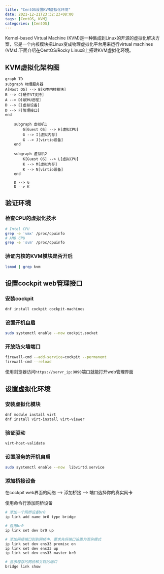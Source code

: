 ```yaml
---
title: "CentOS设置KVM虚拟化环境"
date: 2021-12-21T23:32:23+08:00
tags: [CentOS, KVM]
categories: [CentOS]
---
```


Kernel-based Virtual Machine (KVM)是一种集成到Linux的开源的虚拟化解决方案，它是一个内核模块把Linux变成物理虚拟化平台用来运行virtual machines (VMs).下面介绍在CentOS/Rocky Linux8上搭建KVM虚拟化环境。

<!--more-->

## KVM虚拟化架构图

```mermaid
graph TD
subgraph 物理服务器
A[Host OS] --> B[KVM内核模块]
B --> C[硬件VT支持]
A --> D[QEMU进程]
D --> E[虚拟设备]
D --> F[管理接口]
end

    subgraph 虚拟机1
        G[Guest OS] --> H[虚拟CPU]
        G --> I[虚拟内存]
        G --> J[virtio设备]
    end

    subgraph 虚拟机2
        K[Guest OS] --> L[虚拟CPU]
        K --> M[虚拟内存]
        K --> N[virtio设备]
    end

    D --> G
    D --> K
```

## 验证环境

### 检查CPU的虚拟化技术

```bash
# Intel CPU
grep -e 'vmx' /proc/cpuinfo
# AMD CPU
grep -e 'svm' /proc/cpuinfo
```

### 验证内核的KVM模块是否开启

```bash
lsmod | grep kvm
```

## 设置cockpit web管理接口

### 安装cockpit

```bash
dnf install cockpit cockpit-machines
```

### 设置开机自启

```bash
sudo systemctl enable --now cockpit.socket
```

### 开放防火墙端口

```bash
firewall-cmd --add-service=cockpit --permanent
firewall-cmd --reload
```

使用浏览器访问`https://servr_ip:9090`端口就能打开web管理界面

## 设置虚拟化环境

### 安装虚拟化模块

```bash
dnf module install virt
dnf install virt-install virt-viewer
```

### 验证驱动

```bash
virt-host-validate
```

### 设置服务的开机自启

```bash
sudo systemctl enable --now  libvirtd.service
```

### 添加桥接设备

在cockpit web界面的网络 --> 添加桥接 --> 端口选择你的真实网卡

使用命令行添加网桥设备

```bash
# 添加一个网桥设备br0
ip link add name br0 type bridge

# 启用br0
ip link set dev br0 up

# 添加网络端口到到网桥中，要求先将端口设置为混杂模式
ip link set dev ens33 promisc on
ip link set dev ens33 up
ip link set dev ens33 master br0

# 显示现存的网桥和关联的端口
bridge link show
```
